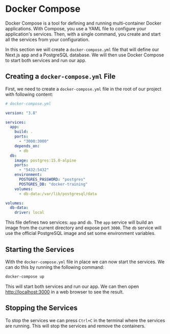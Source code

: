 # Docker Compose

Docker Compose is a tool for defining and running multi-container Docker applications. With Compose, you use a YAML file to configure your application's services. Then, with a single command, you create and start all the services from your configuration.

In this section we will create a `docker-compose.yml` file that will define our Next.js app and a PostgreSQL database. We will then use Docker Compose to start both services and run our app.

## Creating a `docker-compose.yml` File

First, we need to create a `docker-compose.yml` file in the root of our project with following content:

```yaml
# docker-compose.yml

version: "3.8"

services:
  app:
    build: .
    ports:
      - "3000:3000"
    depends_on:
      - db
  db:
    image: postgres:15.0-alpine
    ports:
      - "5432:5432"
    environment:
      POSTGRES_PASSWORD: "postgres"
      POSTGRES_DB: "docker-training"
    volumes:
      - db-data:/var/lib/postgresql/data

volumes:
  db-data:
    driver: local

```

This file defines two services: `app` and `db`. The `app` service will build an image from the current directory and expose port `3000`. The `db` service will use the official PostgreSQL image and set some environment variables.

## Starting the Services

With the `docker-compose.yml` file in place we can now start the services. We can do this by running the following command:

```bash
docker-compose up
```

This will start both services and run our app. We can then open [http://localhost:3000](http://localhost:3000) in a web browser to see the result.

## Stopping the Services

To stop the services we can press `Ctrl+C` in the terminal where the services are running. This will stop the services and remove the containers.
